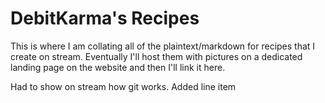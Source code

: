 # DebitKarma's Recipes

This is where I am collating all of the plaintext/markdown for recipes that I create on stream. Eventually I'll host them with pictures on a dedicated landing page on the website and then I'll link it here.

Had to show on stream how git works.
Added line item
